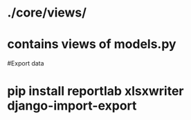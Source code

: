 # ./core/views/
# contains views of models.py

#Export data
# pip install reportlab xlsxwriter django-import-export
